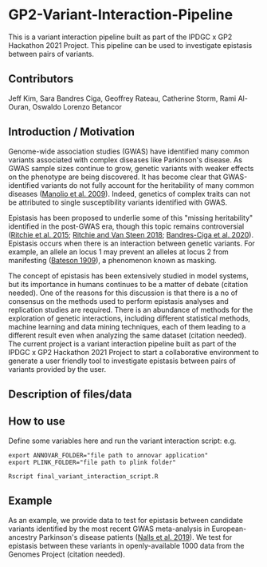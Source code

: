 # GP2-Variant-Interaction-Pipeline

This is a variant interaction pipeline built as part of the IPDGC x GP2 Hackathon 2021 Project. This pipeline can be used to investigate epistasis between pairs of variants.


## Contributors
Jeff Kim, Sara Bandres Ciga, Geoffrey Rateau, Catherine Storm, Rami Al-Ouran, Oswaldo Lorenzo Betancor


## Introduction / Motivation
Genome-wide association studies (GWAS) have identified many common variants associated with complex diseases like Parkinson's disease. As GWAS sample sizes continue to grow, genetic variants with weaker effects on the phenotype are being discovered. It has become clear that GWAS-identified variants do not fully account for the heritability of many common diseases ([Manolio et al. 2009](https://www.nature.com/articles/nature08494)). Indeed, genetics of complex traits can not be attributed to single susceptibility variants identified with GWAS.

Epistasis has been proposed to underlie some of this "missing heritability" identified in the post-GWAS era, though this topic remains controversial ([Ritchie et al. 2015](https://pubmed.ncbi.nlm.nih.gov/25403525/); [Ritchie and Van Steen 2018](https://pubmed.ncbi.nlm.nih.gov/29862246/); [Bandres-Ciga et al. 2020](https://pubmed.ncbi.nlm.nih.gov/31991247/)). Epistasis occurs when there is an interaction between genetic variants. For example, an allele an locus 1 may prevent an alleles at locus 2 from manifesting ([Bateson 1909](https://scholar.google.com/scholar?q=Bateson,+W.+(1909)+Mendel%27s+Principles+of+Heredity.+Cambridge+University+Press,+Cambridge.)), a phenomenon known as masking.

The concept of epistasis has been extensively studied in model systems, but its importance in humans continues to be a matter of debate (citation needed). One of the reasons for this discussion is that there is a no of consensus on the methods used to perform epistasis analyses and replication studies are required. There is an abundance of methods for the exploration of genetic interactions, including different statistical methods, machine learning and data mining techniques, each of them leading to a different result even when analyzing the same dataset (citation needed). The current project is a variant interaction pipeline built as part of the IPDGC x GP2 Hackathon 2021 Project to start a collaborative environment to generate a user friendly tool to investigate epistasis between pairs of variants provided by the user.

## Description of files/data


## How to use
Define some variables here and run the variant interaction script:
e.g.

```
export ANNOVAR_FOLDER="file path to annovar application"
export PLINK_FOLDER="file path to plink folder"

Rscript final_variant_interaction_script.R
```

## Example
As an example, we provide data to test for epistasis between candidate variants identified by the most recent GWAS meta-analysis in European-ancestry Parkinson's disease patients ([Nalls et al. 2019](https://pubmed.ncbi.nlm.nih.gov/31701892/)). We test for epistasis between these variants in openly-available 1000 data from the Genomes Project (citation needed).


